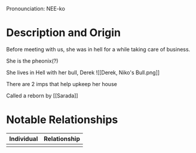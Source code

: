 Pronounciation: NEE-ko

# Description and Origin
Before meeting with us, she was in hell for a while taking care of business. 

She is the pheonix(?)

She lives in Hell with her bull, Derek
![[Derek, Niko's Bull.png]]

There are 2 imps that help upkeep her house

Called a reborn by [[Sarada]]

# Notable Relationships
| Individual | Relationship |
| ---------- | ------------ |
|            |              |
